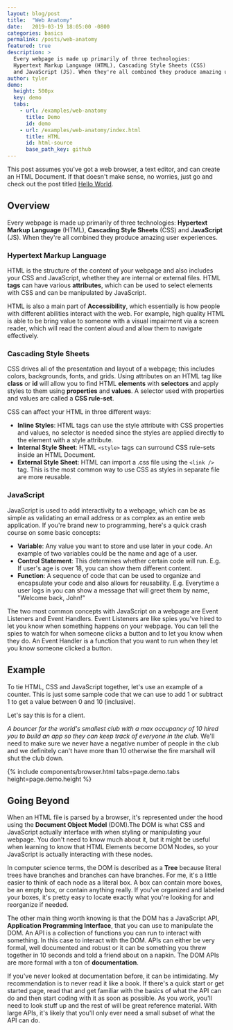 ```yaml
---
layout: blog/post
title:  "Web Anatomy"
date:   2019-03-19 18:05:00 -0800
categories: basics
permalink: /posts/web-anatomy
featured: true
description: >
  Every webpage is made up primarily of three technologies:
  Hypertext Markup Language (HTML), Cascading Style Sheets (CSS)
  and JavaScript (JS). When they're all combined they produce amazing user experiences.
author: tyler
demo:
  height: 500px
  key: demo
  tabs:
    - url: /examples/web-anatomy
      title: Demo
      id: demo
    - url: /examples/web-anatomy/index.html
      title: HTML
      id: html-source
      base_path_key: github
---
```


This post assumes you've got a web browser, a text editor, and can create an HTML Document. If that doesn't make sense, no worries, just go and check out the post titled [Hello World](/posts/hello-world).

## Overview
Every webpage is made up primarily of three technologies: **Hypertext Markup Language** (HTML), **Cascading Style Sheets** (CSS) and **JavaScript** (JS). When they're all combined they produce amazing user experiences.

### Hypertext Markup Language
HTML is the structure of the content of your webpage and also includes your CSS and JavaScript, whether they are internal or external files. HTML **tags** can have various **attributes**, which can be used to select elements with CSS and can be manipulated by JavaScript.

HTML is also a main part of **Accessibility**, which essentially is how people with different abilities interact with the web. For example, high quality HTML is able to be bring value to someone with a visual impairment via a screen reader, which will read the content aloud and allow them to navigate effectively.

### Cascading Style Sheets
CSS drives all of the presentation and layout of a webpage; this includes colors, backgrounds, fonts, and grids. Using attributes on an HTML tag like **class** or **id** will allow you to find HTML **elements** with **selectors**  and apply styles to them using **properties** and **values**. A selector used with properties and values are called a **CSS rule-set**.

CSS can affect your HTML in three different ways:

* **Inline Styles**: HTML tags can use the style attribute with CSS properties and values, no selector is needed since the styles are applied directly to the element with a style attribute.
* **Internal Style Sheet**: HTML `<style>` tags can surround CSS rule-sets inside an HTML Document.
* **External Style Sheet**: HTML can import  a .css file using the `<link />` tag. This is the most common way to use CSS as styles in separate file are more reusable.

### JavaScript
JavaScript is used to add interactivity to a webpage, which can be as simple as validating an email address or as complex as an entire web application. If you're brand new to programming, here's a quick crash course on some basic concepts:

* **Variable**: Any value you want to store and use later in your code. An example of two variables could be the name and age of a user.
* **Control Statement**: This determines whether certain code will run. E.g. If user's age is over 18, you can show them different content.
* **Function**: A sequence of code that can be used to organize and encapsulate your code and also allows for reusability. E.g. Everytime a user logs in you can show a message that will greet them by name, "Welcome back, John!"

The two most common concepts with JavaScript on a webpage are Event Listeners and Event Handlers. Event Listeners are like spies you've hired to let you know when something happens on your webpage. You can tell the spies to watch for when someone clicks a button and to let you know when they do. An Event Handler is a function that you want to run when they let you know someone clicked a button.

## Example
To tie HTML, CSS and JavaScript together, let's use an example of a counter. This is just some sample code that we can use to add 1 or subtract 1 to get a value between 0 and 10 (inclusive). 

Let's say this is for a client. 

_A bouncer for the world's smallest club with a max occupancy of 10 hired you to build an app so they can keep track of everyone in the club._ We'll need to make sure we never have a negative number of people in the club and we definitely can't have more than 10 otherwise the fire marshall will shut the club down.

{% 
  include components/browser.html
  tabs=page.demo.tabs
  height=page.demo.height
%}

## Going Beyond
When an HTML file is parsed by a browser, it's represented under the hood using the **Document Object Model** (DOM).The DOM is what CSS and JavaScript actually interface with when styling or manipulating your webpage. You don't need to know much about it, but it might be useful when learning to know that HTML Elements become DOM Nodes, so your JavaScript is actually interacting with these nodes.

In computer science terms, the DOM is described as a **Tree** because literal trees have branches and branches can have branches. For me, it's a little easier to think of each node as a literal box. A box can contain more boxes, be an empty box, or contain anything really. If you've organized and labeled your boxes, it's pretty easy to locate exactly what you're looking for and reorganize if needed.

The other main thing worth knowing is that the DOM has a JavaScript API, **Application Programming Interface**, that you can use to manipulate the DOM. An API is a collection of functions you can run to interact with something. In this case to interact with the DOM. APIs can either be very formal, well documented and robust or it can be something you threw together in 10 seconds and told a friend about on a napkin. The DOM APIs are more formal with a ton of **documentation**.

If you've never looked at documentation before, it can be intimidating. My recommendation is to never read it like a book. If there's a quick start or get started page, read that and get familiar with the basics of what the API can do and then start coding with it as soon as possible. As you work, you'll need to look stuff up and the rest of will be great reference material. With large APIs, it's likely that you'll only ever need a small subset of what the API can do.
